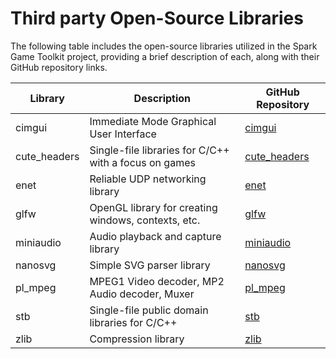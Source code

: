 # Third party Open-Source Libraries

The following table includes the open-source libraries utilized in the Spark Game Toolkit project, providing a brief description of each, along with their GitHub repository links.

| Library      | Description                                           | GitHub Repository |
|--------------|-------------------------------------------------------|----------------------------------------------------|
| cimgui       | Immediate Mode Graphical User Interface              | [cimgui](https://github.com/cimgui/cimgui)|
| cute_headers | Single-file libraries for C/C++ with a focus on games | [cute_headers](https://github.com/RandyGaul/cute_headers) |
| enet         | Reliable UDP networking library                       | [enet](https://github.com/zpl-c/enet) |
| glfw         | OpenGL library for creating windows, contexts, etc.   | [glfw](https://github.com/glfw/glfw) |
| miniaudio    | Audio playback and capture library                   | [miniaudio](https://github.com/mackron/miniaudio) |
| nanosvg      | Simple SVG parser library                             | [nanosvg](https://github.com/memononen/nanosvg) |
| pl_mpeg      | MPEG1 Video decoder, MP2 Audio decoder, Muxer         | [pl_mpeg](https://github.com/phoboslab/pl_mpeg) |
| stb          | Single-file public domain libraries for C/C++         | [stb](https://github.com/nothings/stb) |
| zlib         | Compression library                                   | [zlib](https://github.com/madler/zlib) |




